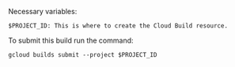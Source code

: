 Necessary variables:

```
$PROJECT_ID: This is where to create the Cloud Build resource.
```

To submit this build run the command:

```
gcloud builds submit --project $PROJECT_ID
```
